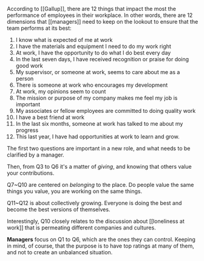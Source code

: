 According to [[Gallup]], there are 12 things that impact the most the performance of employees in their workplace. In other words, there are 12 dimensions that [[managers]] need to keep on the lookout to ensure that the team performs at its best:

1. I know what is expected of me at work
2. I have the materials and equipment I need to do my work right
3. At work, I have the opportunity to do what I do best every day
4. In the last seven days, I have received recognition or praise for doing good work
5. My supervisor, or someone at work, seems to care about me as a person
6. There is someone at work who encourages my development
7. At work, my opinions seem to count
8. The mission or purpose of my company makes me feel my job is important
9. My associates or fellow employees are committed to doing quality work
10. I have a best friend at work
11. In the last six months, someone at work has talked to me about my progress
12. This last year, I have had opportunities at work to learn and grow. 

The first two questions are important in a new role, and what needs to be clarified by a manager. 

Then, from Q3 to Q6 it's a matter of *giving*, and knowing that others value your contributions. 

Q7~Q10 are centered on *belonging* to the place. Do people value the same things you value, you are working on the same things. 

Q11~Q12 is about collectively growing. Everyone is doing the best and become the best versions of themselves. 

Interestingly, Q10 closely relates to the discussion about [[loneliness at work]] that is permeating different companies and cultures. 

**Managers** focus on Q1 to Q6, which are the ones they can control. Keeping in mind, of course, that the purpose is to have top ratings at many of them, and not to create an unbalanced situation. 